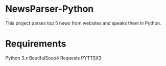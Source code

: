 # NewsParser-Python
This project parses top 5 news from websites and speaks them in Python.

# Requirements
Python 3.x
BeutifulSoup4
Requests
PYTTSX3
